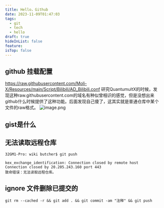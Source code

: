 ```yaml
---
title: Hello，Github
date: 2023-11-09T01:47:03
tags:
  - git
  - tech
  - hello
draft: true
hideInList: false
feature: 
isTop: false
---
```


## github 挂载配置

https://raw.githubusercontent.com/Moli-X/Resources/main/Script/Bilibili/AD_Bilibili.conf
研究QuantumultX的时候，发现这种raw.githubusercontent.com的域名有种似曾相识的感觉，但是没想出来github什么时候提供了这种功能。后面发现自己傻了，这其实就是普通仓库中某个文件的raw格式。
![image.png](https://bestkxt.oss-cn-guangzhou.aliyuncs.com/img/202311120152504.png)



## gist是什么






## 无法读取远程仓库

```shell
32GM1-Pro: wiki butcher$ git push

kex_exchange_identification: Connection closed by remote host
Connection closed by 20.205.243.160 port 443
致命错误：无法读取远程仓库。
```



## ignore 文件删除已提交的



```
git rm --cached -r && git add . && git commit -am "注释" && git push
```

<!--more-->